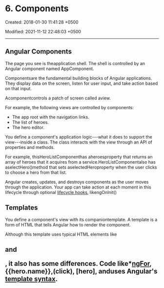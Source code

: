 # 6. Components

Created: 2018-01-30 11:41:28 +0500

Modified: 2021-11-12 22:48:03 +0500

---

## Angular Components

The page you see is theapplication shell. The shell is controlled by an Angular component named AppComponent.

Componentsare the fundamental building blocks of Angular applications. They display data on the screen, listen for user input, and take action based on that input.

Acomponentcontrols a patch of screen called aview.

For example, the following views are controlled by components:

- The app root with the navigation links.
- The list of heroes.
- The hero editor.

You define a component's application logic---what it does to support the view---inside a class. The class interacts with the view through an API of properties and methods.

For example, thisHeroListComponenthas aheroesproperty that returns an array of heroes that it acquires from a service.HeroListComponentalso has aselectHero()method that sets aselectedHeroproperty when the user clicks to choose a hero from that list.

Angular creates, updates, and destroys components as the user moves through the application. Your app can take action at each moment in this lifecycle through optional [lifecycle hooks](https://angular.io/guide/lifecycle-hooks), likengOnInit()

## Templates

You define a component's view with its companiontemplate. A template is a form of HTML that tells Angular how to render the component.

Although this template uses typical HTML elements like<h2>and<p>, it also has some differences. Code like*[ngFor](https://angular.io/api/common/NgForOf),{{hero.name}},(click), [hero], and<hero-detail>uses Angular's [template syntax](https://angular.io/guide/template-syntax).
